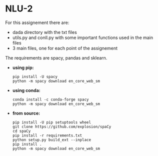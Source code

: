 # NLU-2

For this assignement there are:
- dada directory with the txt files
- utils.py and conll.py with some important functions used in the main files
- 3 main files, one for each point of the assignement

The requirements are spacy, pandas and sklearn. 


- **using pip:**
  ```
  pip install -U spacy
  python -m spacy download en_core_web_sm
  ```
  
- **using conda:**
  ```
  conda install -c conda-forge spacy
  python -m spacy download en_core_web_sm
  ```
  
- **from source:**
  ```
  pip install -U pip setuptools wheel
  git clone https://github.com/explosion/spaCy
  cd spaCy
  pip install -r requirements.txt
  python setup.py build_ext --inplace
  pip install .
  python -m spacy download en_core_web_sm
  ```
